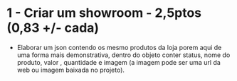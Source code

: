 # 1 - Criar um showroom - 2,5ptos (0,83 +/- cada)

- Elaborar um json contendo os mesmo produtos da loja porem aqui de uma forma mais demonstrativa, dentro do objeto conter status, nome do produto, valor , quantidade e imagem (a imagem pode ser uma url da web ou imagem baixada no projeto).
